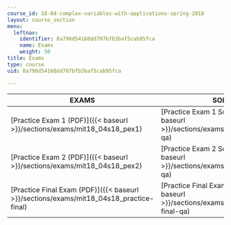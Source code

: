```yaml
---
course_id: 18-04-complex-variables-with-applications-spring-2018
layout: course_section
menu:
  leftnav:
    identifier: 8a796d54168dd707bfb3baf5cab95fca
    name: Exams
    weight: 50
title: Exams
type: course
uid: 8a796d54168dd707bfb3baf5cab95fca

---
```


| EXAMS | SOLUTIONS |
| --- | --- |
| [Practice Exam 1 (PDF)]({{< baseurl >}}/sections/exams/mit18_04s18_pex1) | [Practice Exam 1 Solutions (PDF)]({{< baseurl >}}/sections/exams/mit18_04s18_pex1-qa) |
| [Practice Exam 2 (PDF)]({{< baseurl >}}/sections/exams/mit18_04s18_pex2) | [Practice Exam 2 Solutions (PDF)]({{< baseurl >}}/sections/exams/mit18_04s18_pex2-qa) |
| [Practice Final Exam (PDF)]({{< baseurl >}}/sections/exams/mit18_04s18_practice-final) | [Practice Final Exam Solutions (PDF)]({{< baseurl >}}/sections/exams/mit18_04s18_practice-final-qa)